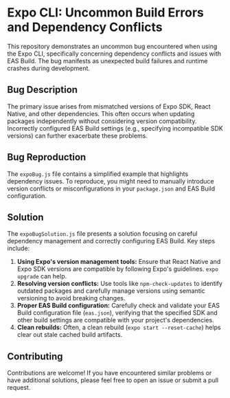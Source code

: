 # Expo CLI: Uncommon Build Errors and Dependency Conflicts

This repository demonstrates an uncommon bug encountered when using the Expo CLI, specifically concerning dependency conflicts and issues with EAS Build.  The bug manifests as unexpected build failures and runtime crashes during development.

## Bug Description

The primary issue arises from mismatched versions of Expo SDK, React Native, and other dependencies.  This often occurs when updating packages independently without considering version compatibility.  Incorrectly configured EAS Build settings (e.g., specifying incompatible SDK versions) can further exacerbate these problems.

## Bug Reproduction

The `expoBug.js` file contains a simplified example that highlights dependency issues. To reproduce, you might need to manually introduce version conflicts or misconfigurations in your `package.json` and EAS Build configuration.

## Solution

The `expoBugSolution.js` file presents a solution focusing on careful dependency management and correctly configuring EAS Build. Key steps include:

1.  **Using Expo's version management tools:** Ensure that React Native and Expo SDK versions are compatible by following Expo's guidelines.  `expo upgrade` can help.
2.  **Resolving version conflicts:** Use tools like `npm-check-updates` to identify outdated packages and carefully manage versions using semantic versioning to avoid breaking changes.
3.  **Proper EAS Build configuration:** Carefully check and validate your EAS Build configuration file (`eas.json`), verifying that the specified SDK and other build settings are compatible with your project's dependencies.
4.  **Clean rebuilds:** Often, a clean rebuild (`expo start --reset-cache`) helps clear out stale cached build artifacts.

## Contributing

Contributions are welcome!  If you have encountered similar problems or have additional solutions, please feel free to open an issue or submit a pull request.